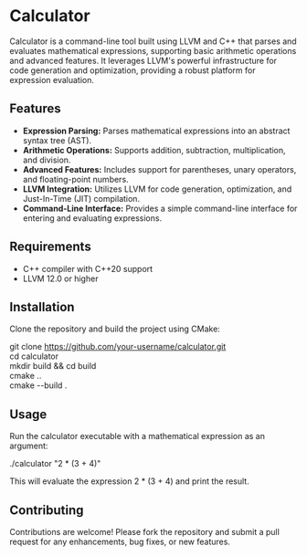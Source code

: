 # Calculator

Calculator is a command-line tool built using LLVM and C++ that parses and evaluates mathematical expressions, supporting basic arithmetic operations and advanced features. It leverages LLVM's powerful infrastructure for code generation and optimization, providing a robust platform for expression evaluation.

## Features

- **Expression Parsing:** Parses mathematical expressions into an abstract syntax tree (AST).
- **Arithmetic Operations:** Supports addition, subtraction, multiplication, and division.
- **Advanced Features:** Includes support for parentheses, unary operators, and floating-point numbers.
- **LLVM Integration:** Utilizes LLVM for code generation, optimization, and Just-In-Time (JIT) compilation.
- **Command-Line Interface:** Provides a simple command-line interface for entering and evaluating expressions.

## Requirements

- C++ compiler with C++20 support
- LLVM 12.0 or higher

## Installation

Clone the repository and build the project using CMake:

git clone https://github.com/your-username/calculator.git <br>
cd calculator<br>
mkdir build && cd build<br>
cmake ..<br>
cmake --build .<br>

## Usage
Run the calculator executable with a mathematical expression as an argument:

./calculator "2 * (3 + 4)"

This will evaluate the expression 2 * (3 + 4) and print the result.

## Contributing
Contributions are welcome! Please fork the repository and submit a pull request for any enhancements, bug fixes, or new features.
